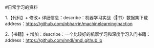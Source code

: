 
#日常学习的资料

1.【代码】+ 修改+ 详细信息：describe：机器学习实战（🍉书）数据集下载 address：https://github.com/pbharrin/machinelearninginaction

2.【书籍】+ 增加：describe：一个比较好的机器学习和深度学习入门书籍：address：https://github.com/nndl/nndl.github.io
